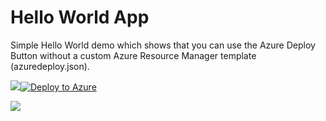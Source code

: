 Hello World App
====================
Simple Hello World demo which shows that you can use the Azure Deploy Button without a custom Azure Resource Manager template (azuredeploy.json).

<a href="https://azuredeploy.net/" target="_blank"><img src="http://azuredeploy.net/deploybutton.png"/></a>[![Deploy to Azure](http://azuredeploy.net/deploybutton.png)](https://azuredeploy.net/)

<a href="https://azuredeploy.net/" target="_blank">
    <img src="http://azuredeploy.net/deploybutton.png"/>
</a>
